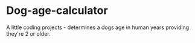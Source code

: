 # Dog-age-calculator
A little coding projects - determines a dogs age in human years providing they're 2 or older. 
